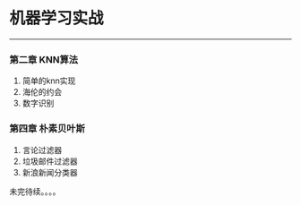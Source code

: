 # 机器学习实战

***
### 第二章 KNN算法

 1. 简单的knn实现
 2. 海伦的约会
 3. 数字识别

### 第四章 朴素贝叶斯
1. 言论过滤器
2. 垃圾邮件过滤器
3. 新浪新闻分类器

未完待续。。。。